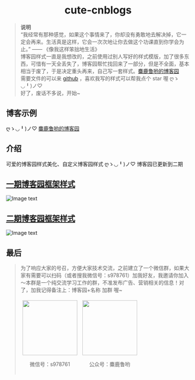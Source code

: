 

<div align="center">
  
#  cute-cnblogs

</div>

>**说明** <br/>
>“我经常有那种感觉，如果这个事情来了，你却没有勇敢地去解决掉，它一定会再来。生活真是这样，它会一次次地让你去做这个功课直到你学会为止。”  —— 《像我这样笨拙地生活》<br/>
> 博客园样式一直是我想改的，之前使用过别人写好的样式模版，加了很多东西，可惜有一天全丢失了，博客园帮忙找回来了一部分，但是不全面，基本相当于废了，于是决定重头再来，自己写一套样式。[麋鹿鲁哟的博客园](https://www.cnblogs.com/miluluyo/)<br/>
> 需要文件的可以来 [github](https://github.com/miluluyo/cute-cnblogs/) ，喜欢我写的样式可以帮我点个 star 喔 ღゝ◡╹)ノ♡  <br/>
> 好了，废话不多说，开始~ <br/>

## 博客示例

 ღゝ◡╹)ノ♡ [麋鹿鲁哟的博客园](https://www.cnblogs.com/miluluyo/)
 
## 介绍

可爱的博客园样式美化、自定义博客园样式  ღゝ◡╹)ノ♡
博客园已更新到二期

## [一期博客园框架样式](https://github.com/miluluyo/cute-cnblogs/tree/master/%E4%B8%80%E6%9C%9F%E5%8D%9A%E5%AE%A2%E5%9B%AD%E6%A0%B7%E5%BC%8F)
![Image text](https://raw.githubusercontent.com/miluluyo/photo_gallery/master/cute-cnblogs.jpg)  

## [二期博客园框架样式](https://github.com/miluluyo/cute-cnblogs/tree/master/%E4%BA%8C%E6%9C%9F%E5%8D%9A%E5%AE%A2%E5%9B%AD%E6%A0%B7%E5%BC%8F)
![Image text](https://raw.githubusercontent.com/miluluyo/photo_gallery/master/cute-cnblogs.jpg) 

## 最后


> 
> 为了响应大家的号召，方便大家技术交流，之前建立了一个微信群，如果大家有需要可以扫码（或者搜我微信号：s978761）加我好友，我邀请你加入～本群是一个纯交流学习工作的群，不准发布广告、营销相关的信息！对了，加我记得备注上：博客园+名称 加群 喔~
>
> 
><div style="display: inline-block; vertical-align: top; padding: 5px;"><img src="https://images.cnblogs.com/cnblogs_com/miluluyo/1493340/t_wxh.jpg" alt="" width="207" height="207" style="width: 150px; height: 150px;" />
><p style="text-align: center;">微信号：s978761</p>
></div>
><div style="display: inline-block; vertical-align: top; padding: 5px;"><img src="https://images.cnblogs.com/cnblogs_com/miluluyo/1765646/o_200614064005qrcode.jpg" alt="" width="206" height="206" style="width: 150px; height: 150px;" />
><p style="text-align: center;">公众号：麋鹿鲁哟</p>
></div>
></div>
> 
